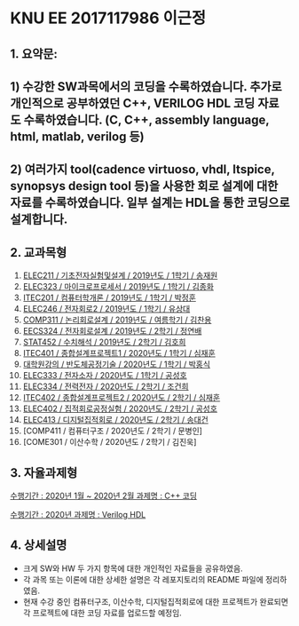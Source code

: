 # KNU EE 2017117986 이근정
## 1. 요약문: 
## 1) 수강한 SW과목에서의 코딩을 수록하였습니다. 추가로 개인적으로 공부하였던 C++, VERILOG HDL 코딩 자료도 수록하였습니다. (C, C++, assembly language, html, matlab, verilog 등)
## 2) 여러가지 tool(cadence virtuoso, vhdl, ltspice, synopsys design tool 등)을 사용한 회로 설계에 대한 자료를 수록하였습니다. 일부 설계는 HDL을 통한 코딩으로 설계합니다.

## 2. 교과목형
1) [ELEC211 / 기초전자실험및설계 / 2019년도 / 1학기 / 송재원](https://github.com/LEE-GEUN-JEONG/ELEC211-Basic_electronic_experiment_and_design)
2) [ELEC323 / 마이크로프로세서 / 2019년도 / 1학기 / 김종화](https://github.com/LEE-GEUN-JEONG/ELEC323-Microprocessor)
3) [ITEC201 / 컴퓨터학개론 / 2019년도 / 1학기 / 박정훈](https://github.com/LEE-GEUN-JEONG/ITEC201-Computer_Science)
4) [ELEC246 / 전자회로2 / 2019년도 / 1학기 / 유상대](https://github.com/LEE-GEUN-JEONG/ELEC246-Electronic_Circuit)
4) [COMP311 / 논리회로설계 / 2019년도 / 여름학기 / 김찬용](https://github.com/LEE-GEUN-JEONG/COMP311-Logic_Circuit_Design)
5) [EECS324 / 전자회로설계 / 2019년도 / 2학기 / 정연배](https://github.com/LEE-GEUN-JEONG/EECS324-Electronic_Circuit_Design)
6) [STAT452 / 수치해석 / 2019년도 / 2학기 / 김호희](https://github.com/LEE-GEUN-JEONG/STAT452-Numerical_Analysis)
7) [ITEC401 / 종합설계프로젝트1 / 2020년도 / 1학기 / 심재훈](https://github.com/LEE-GEUN-JEONG/ITEC401-Capstone_Design1) 
8) [대학원강의 / 반도체공정기술 / 2020년도 / 1학기 / 박홍식](https://github.com/LEE-GEUN-JEONG/Semiconductor_process_technology)
9) [ELEC333 / 전자소자 / 2020년도 / 1학기 / 공성호](https://github.com/LEE-GEUN-JEONG/ELEC333-Electronic_Device)
10) [ELEC334 / 전력전자 / 2020년도 / 2학기 / 조건희](https://github.com/LEE-GEUN-JEONG/ELEC334-Power_Electronics)
11) [ITEC402 / 종합설계프로젝트2 / 2020년도 / 2학기 / 심재훈](https://github.com/LEE-GEUN-JEONG/ITEC402-Capstone_Design2)
12) [ELEC402 / 집적회로공정실험 / 2020년도 / 2학기 / 공성호](https://github.com/LEE-GEUN-JEONG/ELEC402-Integrated_circuit_process_experiment)
13) [ELEC413 / 디지털집적회로 / 2020년도 / 2학기 / 송대건](https://github.com/LEE-GEUN-JEONG/ELEC413-Digital_IC)
14) [COMP411 / 컴퓨터구조 / 2020년도 / 2학기 / 문병인]
15) [COME301 / 이산수학 / 2020년도 / 2학기 / 김진욱]


## 3. 자율과제형 
[수행기간 : 2020년 1월 ~ 2020년 2월
과제명 : C++ 코딩](https://github.com/LEE-GEUN-JEONG/C_Programming)

[수행기간 : 2020년
과제명 : Verilog HDL](https://github.com/LEE-GEUN-JEONG/Verilog_HDL)

## 4. 상세설명
- 크게 SW와 HW 두 가지 항목에 대한 개인적인 자료들을 공유하였음.
- 각 과목 또는 이론에 대한 상세한 설명은 각 레포지토리의 README 파일에 정리하였음.
- 현재 수강 중인 컴퓨터구조, 이산수학, 디지털집적회로에 대한 프로젝트가 완료되면 각 프로젝트에 대한 코딩 자료를 업로드할 예정임.
